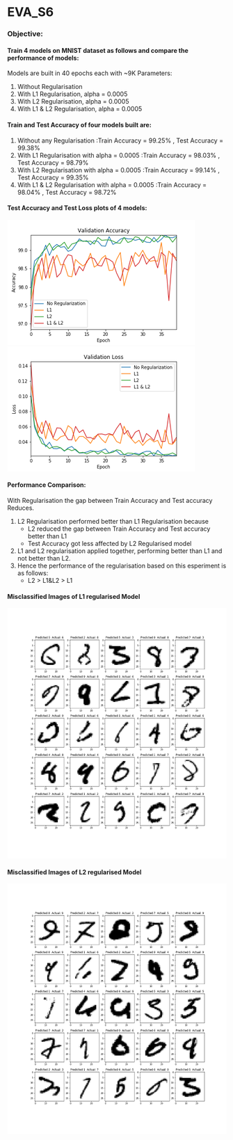 # EVA_S6

### Objective:
#### Train 4 models on MNIST dataset as follows and compare the performance of models:

Models are built in 40 epochs each with ~9K Parameters:
1. Without Regularisation
2. With L1 Regularisation, alpha = 0.0005
3. With L2 Regularisation, alpha = 0.0005
4. With L1 & L2 Regularisation, alpha = 0.0005

#### Train and Test Accuracy of four models built are:

1. Without any Regularisation                       :Train Accuracy = 99.25% , Test Accuracy = 99.38%
2. With L1 Regularisation with alpha = 0.0005       :Train Accuracy = 98.03% , Test Accuracy = 98.79%
3. With L2 Regularisation with alpha = 0.0005       :Train Accuracy = 99.14% , Test Accuracy = 99.35%
4. With L1 & L2 Regularisation with alpha = 0.0005  :Train Accuracy = 98.04% , Test Accuracy = 98.72%


#### Test Accuracy and Test Loss plots of 4 models:
 ![](./Validation_Accuracy.png)
 ![](./validation_loss.png)
 
#### Performance Comparison:
With Regularisation the gap between Train Accuracy and Test accuracy Reduces. 

1. L2 Regularisation performed better than L1 Regularisation because
   *  L2 reduced the gap between Train Accuracy and Test accuracy better than L1
   *  Test Accuracy got less affected by L2 Regularised model
2. L1 and L2 regularisation applied together, performing better than L1 and not better than L2.
3. Hence the performance of the regularisation based on this esperiment is as follows:
   *  L2 > L1&L2 > L1

 
#### Misclassified Images of L1 regularised Model

 ![](./L1_Misclassified_Images.png)
 
#### Misclassified Images of L2 regularised Model

 ![](./L2_Misclassified_Images.png)

